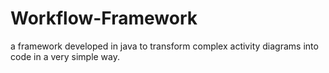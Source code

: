 # Workflow-Framework
a framework developed in java to transform complex activity diagrams into code in a very simple way.
